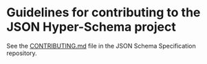 # Guidelines for contributing to the JSON Hyper-Schema project

See the [CONTRIBUTING.md](https://github.com/json-schema-org/json-schema-spec/blob/master/CONTRIBUTING.md) file in the JSON Schema Specification repository.
